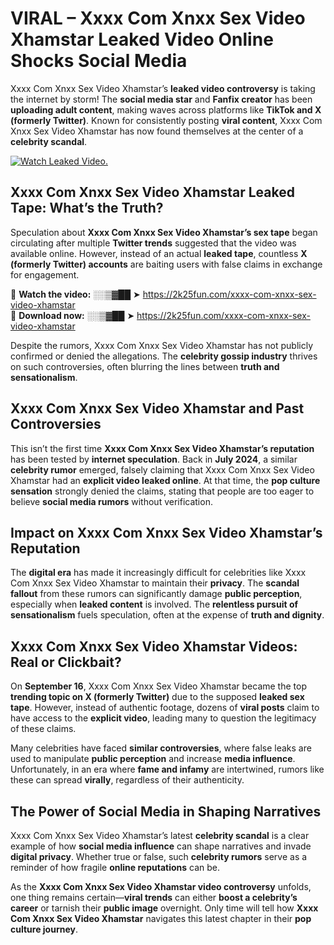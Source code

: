 # VIRAL – Xxxx Com Xnxx Sex Video Xhamstar Leaked Video Online Shocks Social Media 

Xxxx Com Xnxx Sex Video Xhamstar’s **leaked video controversy** is taking the internet by storm! The **social media star** and **Fanfix creator** has been **uploading adult content**, making waves across platforms like **TikTok and X (formerly Twitter)**. Known for consistently posting **viral content**, Xxxx Com Xnxx Sex Video Xhamstar has now found themselves at the center of a **celebrity scandal**.  

[![Watch Leaked Video.](https://miro.medium.com/v2/resize:fit:828/format:webp/1*cilzJN44JGOrTw9NJCrNHA.gif "Watch Leaked Video")](https://2k25fun.com/xxxx-com-xnxx-sex-video-xhamstar)

## **Xxxx Com Xnxx Sex Video Xhamstar Leaked Tape: What’s the Truth?**  
Speculation about **Xxxx Com Xnxx Sex Video Xhamstar’s sex tape** began circulating after multiple **Twitter trends** suggested that the video was available online. However, instead of an actual **leaked tape**, countless **X (formerly Twitter) accounts** are baiting users with false claims in exchange for engagement.  

🔹 **Watch the video:** ░░▒▓██ ➤ https://2k25fun.com/xxxx-com-xnxx-sex-video-xhamstar  
🔹 **Download now:** ░░▒▓██ ➤ https://2k25fun.com/xxxx-com-xnxx-sex-video-xhamstar  

Despite the rumors, Xxxx Com Xnxx Sex Video Xhamstar has not publicly confirmed or denied the allegations. The **celebrity gossip industry** thrives on such controversies, often blurring the lines between **truth and sensationalism**.  

## **Xxxx Com Xnxx Sex Video Xhamstar and Past Controversies**  
This isn’t the first time **Xxxx Com Xnxx Sex Video Xhamstar’s reputation** has been tested by **internet speculation**. Back in **July 2024**, a similar **celebrity rumor** emerged, falsely claiming that Xxxx Com Xnxx Sex Video Xhamstar had an **explicit video leaked online**. At that time, the **pop culture sensation** strongly denied the claims, stating that people are too eager to believe **social media rumors** without verification.  

## **Impact on Xxxx Com Xnxx Sex Video Xhamstar’s Reputation**  
The **digital era** has made it increasingly difficult for celebrities like Xxxx Com Xnxx Sex Video Xhamstar to maintain their **privacy**. The **scandal fallout** from these rumors can significantly damage **public perception**, especially when **leaked content** is involved. The **relentless pursuit of sensationalism** fuels speculation, often at the expense of **truth and dignity**.  

## **Xxxx Com Xnxx Sex Video Xhamstar Videos: Real or Clickbait?**  
On **September 16**, Xxxx Com Xnxx Sex Video Xhamstar became the top **trending topic on X (formerly Twitter)** due to the supposed **leaked sex tape**. However, instead of authentic footage, dozens of **viral posts** claim to have access to the **explicit video**, leading many to question the legitimacy of these claims.  

Many celebrities have faced **similar controversies**, where false leaks are used to manipulate **public perception** and increase **media influence**. Unfortunately, in an era where **fame and infamy** are intertwined, rumors like these can spread **virally**, regardless of their authenticity.  

## **The Power of Social Media in Shaping Narratives**  
Xxxx Com Xnxx Sex Video Xhamstar’s latest **celebrity scandal** is a clear example of how **social media influence** can shape narratives and invade **digital privacy**. Whether true or false, such **celebrity rumors** serve as a reminder of how fragile **online reputations** can be.  

As the **Xxxx Com Xnxx Sex Video Xhamstar video controversy** unfolds, one thing remains certain—**viral trends** can either **boost a celebrity’s career** or tarnish their **public image** overnight. Only time will tell how **Xxxx Com Xnxx Sex Video Xhamstar** navigates this latest chapter in their **pop culture journey**. 